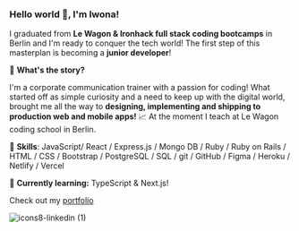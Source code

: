 ### Hello world 👋, I'm Iwona! 

I graduated from **Le Wagon & Ironhack full stack coding bootcamps** in Berlin and I'm ready to conquer the tech world! The first step of this masterplan is becoming a **junior developer**!  

🔶 **What's the story?**

I'm a corporate communication trainer with a passion for coding! What started off as simple curiosity and a need to keep up with the digital world, brought me all the way to **designing, implementing and shipping to production web and mobile apps!** 📈 At the moment I teach at Le Wagon coding school in Berlin.

🔶 **Skills**: JavaScript/ React / Express.js / Mongo DB / Ruby / Ruby on Rails / HTML / CSS / Bootstrap / PostgreSQL / SQL / git / GitHub / Figma / Heroku / Netlify / Vercel

🔶 **Currently learning:** TypeScript & Next.js! 

Check out my [portfolio](https://iwona-behnke.vercel.app/)

![icons8-linkedin (1)](https://user-images.githubusercontent.com/95775247/158694445-b35d879a-5363-47f9-b90f-4589f0b652a6.svg)
